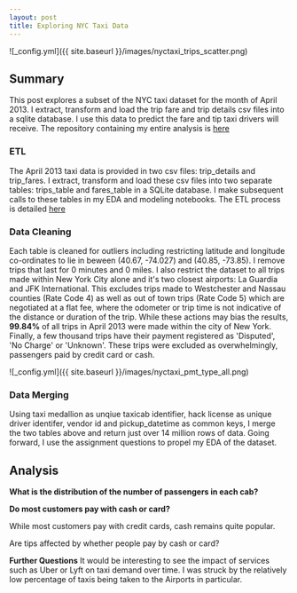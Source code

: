 ```yaml
---
layout: post
title: Exploring NYC Taxi Data
---
```



![_config.yml]({{ site.baseurl }}/images/nyctaxi_trips_scatter.png)

## Summary  
This post explores a subset of the NYC taxi dataset for the month of April 2013. I extract, transform and load the trip fare and trip details csv files into a sqlite database. I use this data to predict the fare and tip taxi drivers will receive. The repository containing my entire analysis is [here](https://github.com/factorwonk/nyctaxifare)

### ETL 
The April 2013 taxi data is provided in two csv files: trip_details and trip_fares. I extract, transform and load these csv files into two separate tables: trips_table and fares_table in a SQLite database. I make subsequent calls to these tables in my EDA and modeling notebooks. The ETL process is detailed [here](https://github.com/factorwonk/nyctaxifare/blob/master/nyctaxi_createdb.ipynb)

### Data Cleaning
Each table is cleaned for outliers including restricting latitude and longitude co-ordinates to lie in beween (40.67, -74.027) and (40.85, -73.85). I remove trips that last for 0 minutes and 0 miles. I also restrict the dataset to all trips made within New York City alone and it's two closest airports: La Guardia and JFK International. This excludes trips made to Westchester and Nassau counties (Rate Code 4) as well as out of town trips (Rate Code 5) which are negotiated at a flat fee, where the odometer or trip time is not indicative of the distance or duration of the trip. While these actions may bias the results, **99.84%** of all trips in April 2013 were made within the city of New York. Finally, a few thousand trips have their payment registered as 'Disputed', 'No Charge' or 'Unknown'. These trips were excluded as overwhelmingly, passengers paid by credit card or cash.

![_config.yml]({{ site.baseurl }}/images/nyctaxi_pmt_type_all.png)

### Data Merging  
Using taxi medallion as unqiue taxicab identifier, hack license as unique driver identifer, vendor id and pickup_datetime as common keys, I merge the two tables above and return just over 14 million rows of data. Going forward, I use the assignment questions to propel my EDA of the dataset.

## Analysis

**What is the distribution of the number of passengers in each cab?**


**Do most customers pay with cash or card?** 

While most customers pay with credit cards, cash remains quite popular.


Are tips affected by whether people pay by cash or card?


**Further Questions**
It would be interesting to see the impact of services such as Uber or Lyft on taxi demand over time. I was struck by the relatively low percentage of taxis being taken to the Airports in particular.


